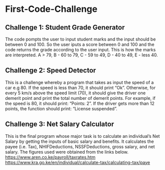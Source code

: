 # First-Code-Challenge

## Challenge 1: Student Grade Generator
The code pompts the user to input student marks and the input should be between 0 and 100. 
So the user iputs a score between 0 and 100 and the code returns the grade according to the user input.
This is how the marks are interpreted.
A > 79, B - 60 to 79, C -  59 to 49, D - 40 to 49, E - less 40.

## Challenge 2: Speed Detector 
This is a challenge whereby a program that takes as input the speed of a car e.g 80. If the speed is less than 70, it should print “Ok”. Otherwise, for every 5 km/s above the speed limit (70), it should give the driver one demerit point and print the total number of demerit points.
For example, if the speed is 80, it should print: “Points: 2”. If the driver gets more than 12 points, the function should print: “License suspended”.

## Challenge 3: Net Salary Calculator
This is the final program whose major task is to calculate an individual’s Net Salary by getting the inputs of basic salary and benefits. It calculates the payee (i.e. Tax), NHIFDeductions, NSSFDeductions, gross salary, and net salary. 
The figures used were obtained from the links below.
    https://www.aren.co.ke/payroll/taxrates.htm 
    https://www.kra.go.ke/en/individual/calculate-tax/calculating-tax/paye